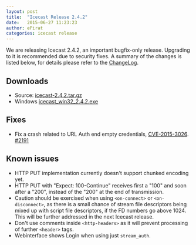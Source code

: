 ```yaml
---
layout: post
title:  "Icecast Release 2.4.2"
date:   2015-06-27 11:23:23
author: ePirat
categories: icecast release
---
```


We are releasing Icecast 2.4.2, an important bugfix-only release. Upgrading to it is recommended due to security fixes.
A summary of the changes is listed below, for details please refer
to the [ChangeLog](https://git.xiph.org/?p=icecast-server.git;a=blob_plain;f=ChangeLog;hb=ceec48201ab1e08a449a3745aa667a5d1ab9ba91).  

## Downloads

-   Source: [icecast-2.4.2.tar.gz](http://downloads.xiph.org/releases/icecast/icecast-2.4.2.tar.gz)
-   Windows [icecast_win32_2.4.2.exe](http://downloads.xiph.org/releases/icecast/icecast_win32_2.4.2.exe)

## Fixes

-   Fix a crash related to URL Auth end empty credentials, [CVE-2015-3026]. [#2191]

## Known issues

-   HTTP PUT implementation currently doesn't support chunked encoding yet.
-   HTTP PUT with "Expect: 100-Continue" receives first a "100" and soon after a "200", instead of the "200" at the end of transmission.
-   Caution should be exercised when using `<on-connect>` or `<on-disconnect>`, as there is a small chance of stream file descriptors being mixed up with script file descriptors, if the FD numbers go above 1024. This will be further addressed in the next Icecast release.
-   Don't use comments inside `<http-headers>` as it will prevent processing of further `<header>` tags.
-   Webinterface shows Login when using just `stream_auth`.

[#2191]: https://trac.xiph.org/ticket/2191
[CVE-2015-3026]: https://web.nvd.nist.gov/view/vuln/detail?vulnId=CVE-2015-3026